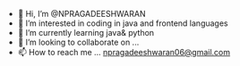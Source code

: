 - 👋 Hi, I’m @NPRAGADEESHWARAN
- 👀 I’m interested in coding in java and frontend languages 
- 🌱 I’m currently learning java& python
- 💞️ I’m looking to collaborate on ...
- 📫 How to reach me ... npragadeeshwaran06@gmail.com

<!---
NPRAGADEESHWARAN/NPRAGADEESHWARAN is a ✨ special ✨ repository because its `README.md` (this file) appears on your GitHub profile.
You can click the Preview link to take a look at your changes.
--->
